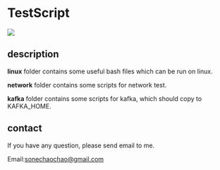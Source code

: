 # TestScript

![](https://img.shields.io/badge/license-MIT-000000.svg)

## description

**linux** folder contains some useful bash files which can be run on linux.

**network** folder contains some scripts for network test.

**kafka** folder contains some scripts for kafka, which should copy to KAFKA_HOME.

## contact

If you have any question, please send email to me.

Email:sonechaochao@gmail.com

